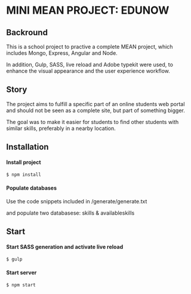 # MINI MEAN PROJECT: EDUNOW

## Backround

This is a school project to practive a complete MEAN project, which includes Mongo, Express, Angular and Node. 

In addition, Gulp, SASS, live reload and Adobe typekit were used, to enhance the visual appearance and the user experience workflow.

## Story

The project aims to fulfill a specific part of an online students web portal and should not be seen as a complete site, but part of something bigger.

The goal was to make it easier for students to find other students with similar skills, preferably in a nearby location.

## Installation

#### Install project

```shell
$ npm install
```

#### Populate databases

Use the code snippets included in /generate/generate.txt

and populate two databasese: skills & availableskills

## Start

#### Start SASS generation and activate live reload

```shell
$ gulp
```

#### Start server

```shell
$ npm start
```


